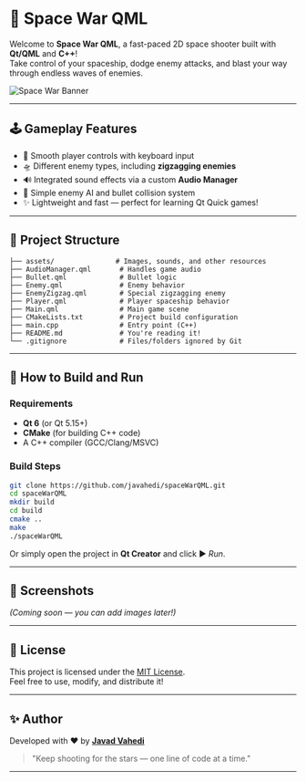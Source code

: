
# 🚀 Space War QML

Welcome to **Space War QML**, a fast-paced 2D space shooter built with **Qt/QML** and **C++**!  
Take control of your spaceship, dodge enemy attacks, and blast your way through endless waves of enemies.

![Space War Banner](https://github.com/javahedi/spaceWarQML/assets/figures/screenShot.png) <!-- Optional banner if you upload an image -->

---

## 🕹️ Gameplay Features

- 🎯 Smooth player controls with keyboard input
- 🛸 Different enemy types, including **zigzagging enemies**
- 🔊 Integrated sound effects via a custom **Audio Manager**
- 🧠 Simple enemy AI and bullet collision system
- ✨ Lightweight and fast — perfect for learning Qt Quick games!

---

## 📂 Project Structure

```plaintext
├── assets/               # Images, sounds, and other resources
├── AudioManager.qml       # Handles game audio
├── Bullet.qml             # Bullet logic
├── Enemy.qml              # Enemy behavior
├── EnemyZigzag.qml        # Special zigzagging enemy
├── Player.qml             # Player spaceship behavior
├── Main.qml               # Main game scene
├── CMakeLists.txt         # Project build configuration
├── main.cpp               # Entry point (C++)
├── README.md              # You're reading it!
└── .gitignore             # Files/folders ignored by Git
```

---

## 🚀 How to Build and Run

### Requirements
- **Qt 6** (or Qt 5.15+)
- **CMake** (for building C++ code)
- A C++ compiler (GCC/Clang/MSVC)

### Build Steps

```bash
git clone https://github.com/javahedi/spaceWarQML.git
cd spaceWarQML
mkdir build
cd build
cmake ..
make
./spaceWarQML
```

Or simply open the project in **Qt Creator** and click ▶️ *Run*.

---

## 📸 Screenshots

*(Coming soon — you can add images later!)*

---

## 📜 License

This project is licensed under the [MIT License](LICENSE).  
Feel free to use, modify, and distribute it!

---

## ✨ Author

Developed with ❤️ by [**Javad Vahedi**](https://github.com/javahedi)

> "Keep shooting for the stars — one line of code at a time."

---
